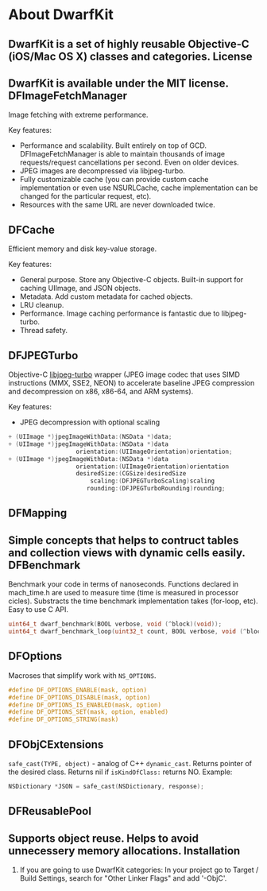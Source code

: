 About DwarfKit
=========
DwarfKit is a set of highly reusable Objective-C (iOS/Mac OS X) classes and categories.
License
-------
DwarfKit is available under the MIT license.
DFImageFetchManager
-------------------
Image fetching with extreme performance. 

Key features:
 - Performance and scalability. Built entirely on top of GCD. DFImageFetchManager is able to maintain thousands of image requests/request cancellations per second. Even on older devices.
 - JPEG images are decompressed via libjpeg-turbo.
 - Fully customizable cache (you can provide custom cache implementation or even use NSURLCache, cache implementation can be changed for the particular request, etc).
 - Resources with the same URL are never downloaded twice.

DFCache
-------
 Efficient memory and disk key-value storage.
 
 Key features:
 - General purpose. Store any Objective-C objects. Built-in support for caching UIImage, <NSCoding> and JSON objects.
 - Metadata. Add custom metadata for cached objects.
 - LRU cleanup.
 - Performance. Image caching performance is fantastic due to libjpeg-turbo.
 - Thread safety. 

DFJPEGTurbo
-----------
Objective-C [libjpeg-turbo](http://libjpeg-turbo.virtualgl.org) wrapper (JPEG image codec that uses SIMD instructions (MMX, SSE2, NEON) to accelerate baseline JPEG compression and decompression on x86, x86-64, and ARM systems).

Key features:
- JPEG decompression with optional scaling

```objective-c
+ (UIImage *)jpegImageWithData:(NSData *)data;
+ (UIImage *)jpegImageWithData:(NSData *)data
                   orientation:(UIImageOrientation)orientation;
+ (UIImage *)jpegImageWithData:(NSData *)data
                   orientation:(UIImageOrientation)orientation
                   desiredSize:(CGSize)desiredSize
                       scaling:(DFJPEGTurboScaling)scaling
                      rounding:(DFJPEGTurboRounding)rounding;
```
DFMapping
---------
Simple concepts that helps to contruct tables and collection views with dynamic cells easily.
DFBenchmark
-----------
Benchmark your code in terms of nanoseconds. Functions declared in mach_time.h are used to measure time (time is measured in processor cicles). Substracts the time benchmark implementation takes (for-loop, etc). Easy to use C API.
```c
uint64_t dwarf_benchmark(BOOL verbose, void (^block)(void));
uint64_t dwarf_benchmark_loop(uint32_t count, BOOL verbose, void (^block)(void));
```
DFOptions
---------
Macroses that simplify work with `NS_OPTIONS`.

```objective-c
#define DF_OPTIONS_ENABLE(mask, option) 
#define DF_OPTIONS_DISABLE(mask, option)
#define DF_OPTIONS_IS_ENABLED(mask, option)
#define DF_OPTIONS_SET(mask, option, enabled)
#define DF_OPTIONS_STRING(mask)
```
DFObjCExtensions
----------------
`safe_cast(TYPE, object)` - analog of C++ `dynamic_cast`. Returns pointer of the desired class. Returns nil if `isKindOfClass:` returns NO.
Example:
```objective-c
NSDictionary *JSON = safe_cast(NSDictionary, response);
```
DFReusablePool
--------------
Supports object reuse. Helps to avoid unnecessery memory allocations.
Installation
------------
1. If you are going to use DwarfKit categories: In your project go to Target / Build Settings, search for "Other Linker Flags" and add '-ObjC'.
